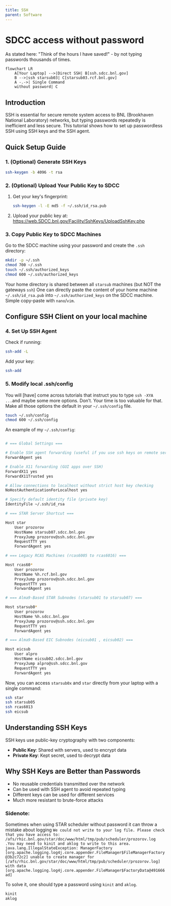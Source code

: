 ```yaml
---
title: SSH
parent: Software
---
```


# SDCC access without password

As stated here: "Think of the hours I have saved!" - by not typing passwords thousands of times.

```mermaid
flowchart LR
    A[Your Laptop] -->|Direct SSH| B[ssh.sdcc.bnl.gov]
    B -->|ssh starsub03| C[starsub03.rcf.bnl.gov]
    A -.->| Single Command 
    without password| C

```

## Introduction

SSH is essential for secure remote system access to BNL (Brookhaven National Laboratory) networks, but typing passwords repeatedly is inefficient and less secure. This tutorial shows how to set up passwordless SSH using SSH keys and the SSH agent.

## Quick Setup Guide

### 1. (Optional) Generate SSH Keys

```bash
ssh-keygen -b 4096 -t rsa
```

### 2. (Optional) Upload Your Public Key to SDCC 

1. Get your key's fingerprint:
   ```bash
   ssh-keygen -l -E md5 -f ~/.ssh/id_rsa.pub
   ```
2. Upload your public key at: <https://web.SDCC.bnl.gov/Facility/SshKeys/UploadSshKey.php>

### 3. Copy Public Key to SDCC Machines

Go to the SDCC machine using your password and create the `.ssh` directory:
```bash
mkdir -p ~/.ssh
chmod 700 ~/.ssh
touch ~/.ssh/authorized_keys
chmod 600 ~/.ssh/authorized_keys
```
Your home directory is shared between all `starsub` machines (but NOT the gateways `ssh`)
One can directly paste the content of your home machine `~/.ssh/id_rsa.pub` into `~/.ssh/authorized_keys` on the SDCC machine. Simple copy-paste with `nano`/`vim`.

## Configure SSH Client on your local machine

### 4. Set Up SSH Agent

Check if running:
```bash
ssh-add -L
```

Add your key:
```bash
ssh-add
```
### 5. Modify local .ssh/config

You will [have] come across tutorials that instruct you to type `ssh -XYA ...`and maybe some more options. Don’t. Your time is too valuable for that. Make all those options the default in your `~/.ssh/config` file.

```bash
touch ~/.ssh/config
chmod 600 ~/.ssh/config
```
An example of my `~/.ssh/config`:

```bash

# === Global Settings ===

# Enable SSH agent forwarding (useful if you use ssh keys on remote servers)
ForwardAgent yes

# Enable X11 forwarding (GUI apps over SSH)
ForwardX11 yes
ForwardX11Trusted yes

# Allow connections to localhost without strict host key checking
NoHostAuthenticationForLocalhost yes

# Specify default identity file (private key)
IdentityFile ~/.ssh/id_rsa

# === STAR Server Shortcut ===

Host star
    User prozorov
    HostName starsub07.sdcc.bnl.gov
    ProxyJump prozorov@ssh.sdcc.bnl.gov
    RequestTTY yes
    ForwardAgent yes

# === Legacy RCAS Machines (rcas6005 to rcas6016) ===

Host rcas60*
    User prozorov
    HostName %h.rcf.bnl.gov
    ProxyJump prozorov@ssh.sdcc.bnl.gov
    RequestTTY yes
    ForwardAgent yes

# === Alma9-Based STAR Subnodes (starsub01 to starsub07) ===

Host starsub0*
    User prozorov
    HostName %h.sdcc.bnl.gov
    ProxyJump prozorov@ssh.sdcc.bnl.gov
    RequestTTY yes
    ForwardAgent yes

# === Alma9-Based EIC Subnodes (eicsub01 , eicsub02) ===

Host eicsub
    User alpro
    HostName eicsub02.sdcc.bnl.gov
    ProxyJump alpro@ssh.sdcc.bnl.gov
    RequestTTY yes
    ForwardAgent yes


```

Now, you can access `starsub0x` and `star` directly from your laptop with a single command:

```bash
ssh star
ssh starsub05
ssh rcas6013
ssh eicsub
```


## Understanding SSH Keys

SSH keys use public-key cryptography with two components:
- **Public Key**: Shared with servers, used to encrypt data
- **Private Key**: Kept secret, used to decrypt data

## Why SSH Keys are Better than Passwords
- No reusable credentials transmitted over the network
- Can be used with SSH agent to avoid repeated typing
- Different keys can be used for different services
- Much more resistant to brute-force attacks

### Sidenote:
Sometimes when using STAR scheduler without password it can throw a mistake about logging
`We could not write to your log file. Please check that you have access to: /afs/rhic.bnl.gov/star/doc/www/html/tmp/pub/scheduler/prozorov.log .You may need to kinit and aklog to write to this area.
java.lang.IllegalStateException: ManagerFactory [org.apache.logging.log4j.core.appender.FileManager$FileManagerFactory@3b2c72c2] unable to create manager for [/afs/rhic.bnl.gov/star/doc/www/html/tmp/pub/scheduler/prozorov.log] with data [org.apache.logging.log4j.core.appender.FileManager$FactoryData@491666ad]`


To solve it, one should type a password using `kinit` and `aklog`.
``` bash
kinit
aklog
```
